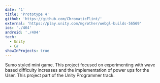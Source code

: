 ```yaml
---
date: '1'
title: 'Prototype 4'
github: 'https://github.com/ChromaticFlint/'
external: 'https://play.unity.com/mg/other/webgl-builds-56569'
ios: './404'
android: './404'
tech:
  - Unity
  - C#
showInProjects: true
---
```


Sumo styled mini game. This project focused on experimenting with wave based difficulty increases and the implementation of power ups for the User. This project part of the Unity Programmer track.
